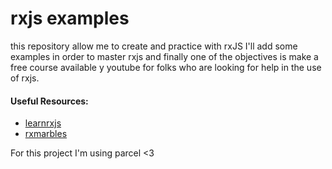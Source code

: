 # rxjs examples

this repository allow me to create and practice with rxJS I'll add some examples in order to master rxjs and finally one of the objectives is make a free course available y youtube for folks who are looking for help in the use of rxjs.

#### Useful Resources:

* [learnrxjs](https://www.learnrxjs.io/)
* [rxmarbles](https://rxmarbles.com/)

For this project I'm using parcel <3